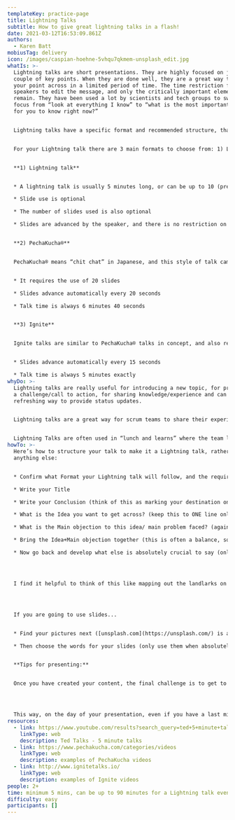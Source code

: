 ```yaml
---
templateKey: practice-page
title: Lightning Talks
subtitle: How to give great lightning talks in a flash!
date: 2021-03-12T16:53:09.861Z
authors:
  - Karen Batt
mobiusTag: delivery
icon: /images/caspian-hoehne-5vhqu7qkmem-unsplash_edit.jpg
whatIs: >-
  Lightning talks are short presentations. They are highly focused on just a
  couple of key points. When they are done well, they are a great way to get
  your point across in a limited period of time. The time restriction forces
  speakers to edit the message, and only the critically important elements
  remain. They have been used a lot by scientists and tech groups to switch the
  focus from “look at everything I know” to “what is the most important thing
  for you to know right now?”


  Lightning talks have a specific format and recommended structure, that make them stand out from other short talks.


  For your Lightning talk there are 3 main formats to choose from: 1) Lightning talk, 2) PechaKucha® and 3) Ignite.


  **1) Lightning talk**


  * A lightning talk is usually 5 minutes long, or can be up to 10 (predetermined limit)

  * Slide use is optional

  * The number of slides used is also optional

  * Slides are advanced by the speaker, and there is no restriction on how long a slide can be displayed


  **2) PechaKucha®**


  PechaKucha® means “chit chat” in Japanese, and this style of talk came from a desire to "talk less, show more”. It is different to a traditional Lightning talk in the following ways:


  * It requires the use of 20 slides

  * Slides advance automatically every 20 seconds

  * Talk time is always 6 minutes 40 seconds


  **3) Ignite**


  Ignite talks are similar to PechaKucha® talks in concept, and also require 20 slides. There are 2 differences:


  * Slides advance automatically every 15 seconds

  * Talk time is always 5 minutes exactly
whyDo: >-
  Lightning talks are really useful for introducing a new topic, for presenting
  a challenge/call to action, for sharing knowledge/experience and can be a
  refreshing way to provide status updates.


  Lightning talks are a great way for scrum teams to share their experience with each other either specifically about the current sprint challenges or the project more generally.  The team can also use them to give feedback to the product owner and other stakeholders at the end of a sprint. Even the product owner can use this format to share their vision/business needs with the scrum team/s for upcoming sprints.


  Lightning Talks are often used in “lunch and learns” where the team listens to different members presenting solutions, ideas and other relevant content related to the sprint or larger project. You can also use lightning talks as a way to present a topic, and then debate together what has been presented, just don’t forget to time box this part too!
howTo: >-
  Here’s how to structure your talk to make it a Lightning talk, rather than
  anything else:


  * Confirm what Format your Lightning talk will follow, and the required length

  * Write your Title

  * Write your Conclusion (think of this as marking your destination on your map)

  * What is the Idea you want to get across? (keep this to ONE line only)

  * What is the Main objection to this idea/ main problem faced? (again, just ONE line)

  * Bring the Idea+Main objection together (this is often a balance, so acknowledge the tension between the 2 elements, and focus on the outcome you want to achieve)

  * Now go back and develop what else is absolutely crucial to say (only this, nothing more). Think about your Idea, your Main Objection, and how they come together.




  I find it helpful to think of this like mapping out the landlarks on your journey, focusing on the most important elements needed to guide the audience from the start to their destination, without getting lost along the way.




  If you are going to use slides...


  * Find your pictures next ([unsplash.com](https://unsplash.com/) is a fantastic resource for this)

  * Then choose the words for your slides (only use them when absolutely necessary, and use as few as possible!)


  **Tips for presenting:**


  Once you have created your content, the final challenge is to get to the stage where you can give your whole presentation **with your eyes closed**. I mean this literally. When you are able to do your presentation without looking at your notes, without even using your slides, then you are ready.




  This way, on the day of your presentation, even if you have a last minute logistical nightmare (which can happen despite your best planning and preparation), you can provide value to your audience/team/customer, by communicating the most important thing for them to know now.
resources:
  - link: https://www.youtube.com/results?search_query=ted+5+minute+talks
    linkType: web
    description: Ted Talks - 5 minute talks
  - link: https://www.pechakucha.com/categories/videos
    linkType: web
    description: examples of PechaKucha videos
  - link: http://www.ignitetalks.io/
    linkType: web
    description: examples of Ignite videos
people: 2+
time: minimum 5 mins, can be up to 90 minutes for a Lightning talk event
difficulty: easy
participants: []
---
```

